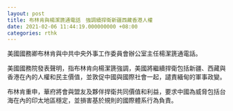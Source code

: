 ```yaml
---
layout: post
title: 布林肯與楊潔篪通電話　強調續捍衛新疆西藏香港人權
date: 2021-02-06 11:44:19.000000000 +08:00
categories: rthk
---
```


美國國務卿布林肯與中共中央外事工作委員會辦公室主任楊潔篪通電話。

美國國務院發表聲明，指布林肯向楊潔篪強調，美國將繼續捍衛包括新疆、西藏與香港在內的人權和民主價值，並敦促中國與國際社會一起，譴責緬甸的軍事政變。

布林肯重申，華府將會與盟友及夥伴捍衛共同價值和利益，要求中國為威脅包括台海在內的印太地區穩定，並損害基於規則的國際體系行為負責。

